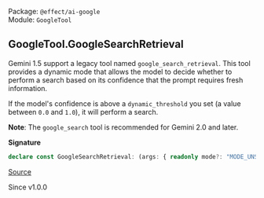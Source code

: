 Package: `@effect/ai-google`<br />
Module: `GoogleTool`<br />

## GoogleTool.GoogleSearchRetrieval

Gemini 1.5 support a legacy tool named `google_search_retrieval`. This tool
provides a dynamic mode that allows the model to decide whether to perform a
search based on its confidence that the prompt requires fresh information.

If the model's confidence is above a `dynamic_threshold` you set (a value
between `0.0` and `1.0`), it will perform a search.

**Note**: The `google_search` tool is recommended for Gemini 2.0 and later.

**Signature**

```ts
declare const GoogleSearchRetrieval: (args: { readonly mode?: "MODE_UNSPECIFIED" | "MODE_DYNAMIC" | null | undefined; readonly dynamicThreshold?: number | null | undefined; }) => Tool.ProviderDefined<"GoogleSearchRetrieval", { readonly args: Struct<{ readonly mode: optionalWith<typeof Generated.DynamicRetrievalConfigMode, { nullable: true; }>; readonly dynamicThreshold: optionalWith<typeof Number$, { nullable: true; }>; }>; readonly parameters: Struct<{}>; readonly success: typeof Void; readonly failure: typeof Never; }, false>
```

[Source](https://github.com/Effect-TS/effect/tree/main/packages/ai/google/src/GoogleTool.ts#L44)

Since v1.0.0